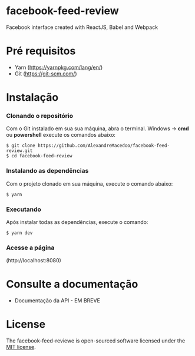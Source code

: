 # facebook-feed-review
Facebook interface created with ReactJS, Babel and Webpack

# Pré requisitos

- Yarn (https://yarnpkg.com/lang/en/)
- Git (https://git-scm.com/)

# Instalação
### Clonando o repositório

Com o Git instalado em sua sua máquina, abra o terminal.
Windows -> **cmd** ou **powershell** execute os comandos abaixo:
```ssh
$ git clone https://github.com/AlexandreMacedoo/facebook-feed-review.git
$ cd facebook-feed-review
```

### Instalando as dependências
Com o projeto clonado em sua máquina, execute o comando abaixo:

```ssh
$ yarn
```

### Executando
Após instalar todas as dependências, execute o comando:

```ssh
$ yarn dev
```

### Acesse a página

(http://localhost:8080)


# Consulte a documentação

- Documentação da API - EM BREVE


# License
The facebook-feed-reviewe is open-sourced software licensed under the [MIT license](https://opensource.org/licenses/MIT).


